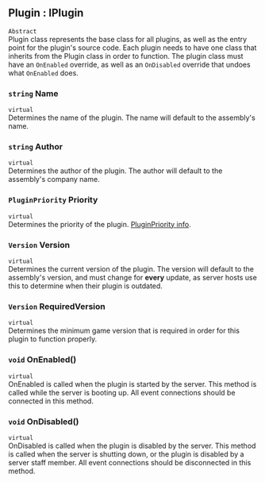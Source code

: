 ## Plugin<TConfig> : IPlugin<TConfig>
`Abstract`  
Plugin class represents the base class for all plugins, as well as the entry point for the plugin's source code. Each plugin needs to have one class that inherits from the Plugin class in order to function. The plugin class must have an `OnEnabled` override, as well as an `OnDisabled` override that undoes what `OnEnabled` does.  

### `string` Name
`virtual`  
Determines the name of the plugin. The name will default to the assembly's name.  

### `string` Author
`virtual`  
Determines the author of the plugin. The author will default to the assembly's company name.  

### `PluginPriority` Priority
`virtual`  
Determines the priority of the plugin. [PluginPriority info](https://github.com/SCPET/PluginFramework-Docs/blob/master/PluginAPI/Enums/PluginPriority.md).  

### `Version` Version
`virtual`  
Determines the current version of the plugin. The version will default to the assembly's version, and must change for **every** update, as server hosts use this to determine when their plugin is outdated.  

### `Version` RequiredVersion
`virtual`  
Determines the minimum game version that is required in order for this plugin to function properly.  

### `void` OnEnabled()
`virtual`  
OnEnabled is called when the plugin is started by the server. This method is called while the server is booting up. All event connections should be connected in this method.  

### `void` OnDisabled()
`virtual`  
OnDisabled is called when the plugin is disabled by the server. This method is called when the server is shutting down, or the plugin is disabled by a server staff member. All event connections should be disconnected in this method.  